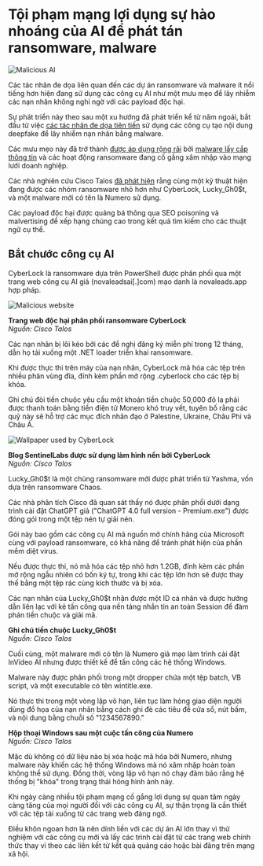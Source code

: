 # Tội phạm mạng lợi dụng sự hào nhoáng của AI để phát tán ransomware, malware

![Malicious AI](https://www.bleepstatic.com/content/hl-images/2022/05/12/evil-hacker-ai.jpg)

Các tác nhân đe dọa liên quan đến các dự án ransomware và malware ít nổi tiếng hơn hiện đang sử dụng các công cụ AI như một mưu mẹo để lây nhiễm các nạn nhân không nghi ngờ với các payload độc hại.

Sự phát triển này theo sau một xu hướng đã phát triển kể từ năm ngoái, bắt đầu từ việc [các tác nhân đe dọa tiên tiến](https://www.bleepingcomputer.com/news/security/fin7-hackers-launch-deepfake-nude-generator-sites-to-spread-malware/) sử dụng các công cụ tạo nội dung deepfake để lây nhiễm nạn nhân bằng malware.

Các mưu mẹo này đã trở thành [được áp dụng rộng rãi](https://cloud.google.com/blog/topics/threat-intelligence/cybercriminals-weaponize-fake-ai-websites) bởi [malware lấy cắp thông tin](https://www.bleepingcomputer.com/news/security/fake-ai-video-generators-drop-new-noodlophile-infostealer-malware/) và các hoạt động ransomware đang cố gắng xâm nhập vào mạng lưới doanh nghiệp.

Các nhà nghiên cứu Cisco Talos [đã phát hiện](https://blog.talosintelligence.com/fake-ai-tool-installers/) rằng cùng một kỹ thuật hiện đang được các nhóm ransomware nhỏ hơn như CyberLock, Lucky\_Gh0$t, và một malware mới có tên là Numero sử dụng.

Các payload độc hại được quảng bá thông qua SEO poisoning và malvertising để xếp hạng chúng cao trong kết quả tìm kiếm cho các thuật ngữ cụ thể.

## Bắt chước công cụ AI

CyberLock là ransomware dựa trên PowerShell được phân phối qua một trang web công cụ AI giả (novaleadsai\[.\]com) mạo danh là novaleads.app hợp pháp.

![Malicious website](https://www.bleepstatic.com/images/news/u/1220909/2025/May/site(2).jpg)

**Trang web độc hại phân phối ransomware CyberLock**  
_Nguồn: Cisco Talos_

Các nạn nhân bị lôi kéo bởi các đề nghị đăng ký miễn phí trong 12 tháng, dẫn họ tải xuống một .NET loader triển khai ransomware.

Khi được thực thi trên máy của nạn nhân, CyberLock mã hóa các tệp trên nhiều phân vùng đĩa, đính kèm phần mở rộng .cyberlock cho các tệp bị khóa.

Ghi chú đòi tiền chuộc yêu cầu một khoản tiền chuộc 50,000 đô la phải được thanh toán bằng tiền điện tử Monero khó truy vết, tuyên bố rằng các quỹ này sẽ hỗ trợ các mục đích nhân đạo ở Palestine, Ukraine, Châu Phi và Châu Á.

![Wallpaper used by CyberLock](https://www.bleepstatic.com/images/news/u/1220909/2025/May/wallpaper.jpg)

**Blog SentinelLabs được sử dụng làm hình nền bởi CyberLock**  
_Nguồn: Cisco Talos_

Lucky\_Gh0$t là một chủng ransomware mới được phát triển từ Yashma, vốn dựa trên ransomware Chaos.

Các nhà phân tích Cisco đã quan sát thấy nó được phân phối dưới dạng trình cài đặt ChatGPT giả ("ChatGPT 4.0 full version - Premium.exe") được đóng gói trong một tệp nén tự giải nén.

Gói này bao gồm các công cụ AI mã nguồn mở chính hãng của Microsoft cùng với payload ransomware, có khả năng để tránh phát hiện của phần mềm diệt virus.

Nếu được thực thi, nó mã hóa các tệp nhỏ hơn 1.2GB, đính kèm các phần mở rộng ngẫu nhiên có bốn ký tự, trong khi các tệp lớn hơn sẽ được thay thế bằng một tệp rác cùng kích thước và bị xóa.

Các nạn nhân của Lucky\_Gh0$t nhận được một ID cá nhân và được hướng dẫn liên lạc với kẻ tấn công qua nền tảng nhắn tin an toàn Session để đàm phán tiền chuộc và giải mã.

**Ghi chú tiền chuộc Lucky\_Gh0$t**  
_Nguồn: Cisco Talos_

Cuối cùng, một malware mới có tên là Numero giả mạo làm trình cài đặt InVideo AI nhưng được thiết kế để tấn công các hệ thống Windows.

Malware này được phân phối trong một dropper chứa một tệp batch, VB script, và một executable có tên wintitle.exe.

Nó thực thi trong một vòng lặp vô hạn, liên tục làm hỏng giao diện người dùng đồ họa của nạn nhân bằng cách ghi đè các tiêu đề cửa sổ, nút bấm, và nội dung bằng chuỗi số "1234567890."

**Hộp thoại Windows sau một cuộc tấn công của Numero**  
_Nguồn: Cisco Talos_

Mặc dù không có dữ liệu nào bị xóa hoặc mã hóa bởi Numero, nhưng malware này khiến các hệ thống Windows mà nó xâm nhập hoàn toàn không thể sử dụng. Đồng thời, vòng lặp vô hạn nó chạy đảm bảo rằng hệ thống bị "khóa" trong trạng thái hỏng hình ảnh này.

Khi ngày càng nhiều tội phạm mạng cố gắng lợi dụng sự quan tâm ngày càng tăng của mọi người đối với các công cụ AI, sự thận trọng là cần thiết với các tệp tải xuống từ các trang web đáng ngờ.

Điều khôn ngoan hơn là nên dính liền với các dự án AI lớn thay vì thử nghiệm với các công cụ mới và lấy các trình cài đặt từ các trang web chính thức thay vì theo các liên kết từ kết quả quảng cáo hoặc bài đăng trên mạng xã hội.